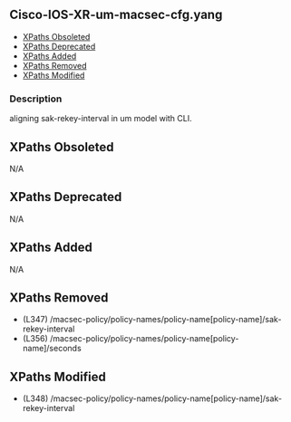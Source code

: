## Cisco-IOS-XR-um-macsec-cfg.yang

- [XPaths Obsoleted](#xpaths-obsoleted)
- [XPaths Deprecated](#xpaths-deprecated)
- [XPaths Added](#xpaths-added)
- [XPaths Removed](#xpaths-removed)
- [XPaths Modified](#xpaths-modified)

### Description

aligning sak-rekey-interval in um model with CLI.

## XPaths Obsoleted

N/A

## XPaths Deprecated

N/A

## XPaths Added

N/A

## XPaths Removed

- (L347)	/macsec-policy/policy-names/policy-name[policy-name]/sak-rekey-interval
- (L356)	/macsec-policy/policy-names/policy-name[policy-name]/seconds

## XPaths Modified

- (L348)	/macsec-policy/policy-names/policy-name[policy-name]/sak-rekey-interval

